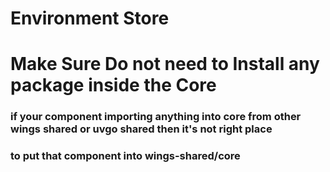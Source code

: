 # Environment Store

# Make Sure Do not need to Install any package inside the Core 
### if your component  importing anything into core from other wings shared or uvgo shared then it's not right place 
### to put that component into wings-shared/core